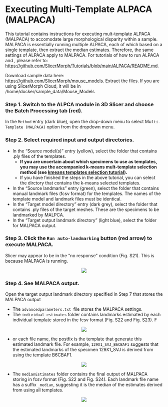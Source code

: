 # Executing Multi-Template ALPACA (MALPACA) 
This tutorial contains instructions for executing mult-template ALPACA (MALPACA) to accomodate large morphological disparity within a sample. MALPACA is essentially running multiple ALPACA, each of which based on a single template, then extract the median estimates. Therefore, the same settings of ALPACA apply to MALPACA. For tutorials of how to run ALPACA and , please refer to: https://github.com/SlicerMorph/Tutorials/blob/main/ALPACA/README.md. 

Download sample data here: https://github.com/SlicerMorph/mouse_models. Extract the files. If you are using SlicerMorph Cloud, it will be in /home/docker/sample_data/Mouse_Models

### Step 1. Switch to the ALPCA module in 3D Slicer and choose the Batch Processing tab (red). 
In the `Method` entry (dark blue), open the drop-down menu to select Mu`lti-Template (MALPACA)` option from the dropdown menu.

### Step 2. Select required input and output directories.
* In the “Source model(s)” entry (yellow), select the folder that contains .ply files of the templates. 
  * **If you are uncertain about which specimens to use as templates, you may use the accompanied k-means mult-template selection method (see [kmeans templates selection tutorial](https://github.com/SlicerMorph/Tutorials/blob/main/MALPACA/K-means_templates_selection.md)).**
  * If you have finished the steps in the above tutorial, you can select the dirctory that contains the k-means selected templates. 
* In the “Source landmarks” entry (green), select the folder that contains manual landmark files (fcsv format) for the templates. The names of the template model and landmark files must be identical. 
* In the “Target model directory” entry (dark grey), select the folder that contains .ply files of the target meshes. These are the specimens to be landmarked by MALPCA.
* In the “Target output landmark directory” (light blue), select the folder for MALPACA output.

### Step 3. Click the `Run auto-landmarking` button (red arrow) to execute MALPACA.
Slicer may appear to be in the “no response” condition (Fig. S21). This is because MALPACA is running.

<p align="center">
<img src="./kmeans_MALPACA_images/MALPACA_019.png">
<p/>


### Step 4. See MALPACA output.
Open the target output landmark directory specified in Step 7 that stores the MALPACA output 
* The `advancedparameters.txt `file stores the MALPACA settings.
* The `individual estimates` folder contains landmarks estimated by each individual template stored in the fcsv format (Fig. S22 and Fig. S23). F

<p align="center">
<img src="./kmeans_MALPACA_images/MALPACA_020.png">
<p/>


* or each file name, the postfix is the template that generate this estimated landmark file. For example, `129X1_SVJ_B6CBAF1` suggests that the estimated landmarks of the specimen 129X1_SVJ is derived from using the template B6CBAF1.


<p align="center">
<img src="./kmeans_MALPACA_images/MALPACA_021.png">
<p/>


* The `medianEstimates` folder contains the final output of MALPACA storing in fcsv format (Fig. S22 and Fig. S24). Each landmark file name has a suffix `_median`, suggesting it is the median of the estimates derived from using all templates.

<p align="center">
<img src="./kmeans_MALPACA_images/MALPACA_022.png">
<p/>


